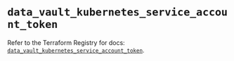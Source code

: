 # `data_vault_kubernetes_service_account_token`

Refer to the Terraform Registry for docs: [`data_vault_kubernetes_service_account_token`](https://registry.terraform.io/providers/hashicorp/vault/5.3.0/docs/data-sources/kubernetes_service_account_token).
